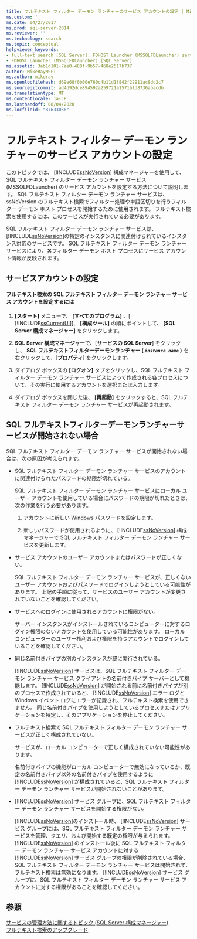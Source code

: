 ```yaml
---
title: フルテキスト フィルター デーモン ランチャーのサービス アカウントの設定 | Microsoft Docs
ms.custom: ''
ms.date: 04/27/2017
ms.prod: sql-server-2014
ms.reviewer: ''
ms.technology: search
ms.topic: conceptual
helpviewer_keywords:
- full-text search [SQL Server], FDHOST Launcher (MSSQLFDLauncher) service account
- FDHOST Launcher (MSSQLFDLauncher) [SQL Server]
ms.assetid: 3ab1d101-7ae0-488f-9b57-468e2517b737
author: MikeRayMSFT
ms.author: mikeray
ms.openlocfilehash: d69e68f0b00e760c4b11d1f842f22911ac8dd2c7
ms.sourcegitcommit: ad4d92dce894592a259721a1571b1d8736abacdb
ms.translationtype: MT
ms.contentlocale: ja-JP
ms.lasthandoff: 08/04/2020
ms.locfileid: "87633036"
---
```

# <a name="set-the-service-account-for-the-full-text-filter-daemon-launcher"></a>フルテキスト フィルター デーモン ランチャーのサービス アカウントの設定
  このトピックでは、 [!INCLUDE[ssNoVersion](../../includes/ssnoversion-md.md)] 構成マネージャーを使用して、SQL フルテキスト フィルター デーモン ランチャー サービス (MSSQLFDLauncher) のサービス アカウントを設定する方法について説明します。 SQL フルテキスト フィルター デーモン ランチャー サービスは、ssNoVersion のフルテキスト検索でフィルター処理や単語区切りを行うフィルター デーモン ホスト プロセスを開始するために使用されます。 フルテキスト検索を使用するには、このサービスが実行されている必要があります。  
  
 SQL フルテキスト フィルター デーモン ランチャー サービスは、 [!INCLUDE[ssNoVersion](../../includes/ssnoversion-md.md)]の特定のインスタンスに関連付けられているインスタンス対応のサービスです。 SQL フルテキスト フィルター デーモン ランチャー サービスにより、各フィルター デーモン ホスト プロセスにサービス アカウント情報が反映されます。  
  
  
##  <a name="setting-the-service-account"></a><a name="setting"></a>サービスアカウントの設定  
  
#### <a name="to-set-the-sql-full-text-filter-daemon-launcher-service-account-for-full-text-search"></a>フルテキスト検索の SQL フルテキスト フィルター デーモン ランチャー サービス アカウントを設定するには  
  
1.  **[スタート]** メニューで、 **[すべてのプログラム]** 、[ [!INCLUDE[ssCurrentUI](../../includes/sscurrentui-md.md)]]、 **[構成ツール]** の順にポイントして、 **[SQL Server 構成マネージャー]** をクリックします。  
  
2.  **SQL Server 構成マネージャー**で、[**サービスの SQL Server**] をクリックし、 **SQL フルテキストフィルターデーモンランチャー ( *`instance name`* )** を右クリックして、[**プロパティ**] をクリックします。  
  
3.  ダイアログ ボックスの **[ログオン]** タブをクリックし、SQL フルテキスト フィルター デーモン ランチャー サービスによって作成される各プロセスについて、その実行に使用するアカウントを選択または入力します。  
  
4.  ダイアログ ボックスを閉じた後、 **[再起動]** をクリックすると、SQL フルテキスト フィルター デーモン ランチャー サービスが再起動されます。  
  
  
##  <a name="if-the-sql-full-text-filter-daemon-launcher-service-does-not-start"></a><a name="error"></a>SQL フルテキストフィルターデーモンランチャーサービスが開始されない場合  
 SQL フルテキスト フィルター デーモン ランチャー サービスが開始されない場合は、次の原因が考えられます。  
  
-   SQL フルテキスト フィルター デーモン ランチャー サービスのアカウントに関連付けられたパスワードの期限が切れている。  
  
     SQL フルテキスト フィルター デーモン ランチャー サービスにローカル ユーザー アカウントを使用している場合にパスワードの期限が切れたときは、次の作業を行う必要があります。  
  
    1.  アカウントに新しい Windows パスワードを設定します。  
  
    2.  新しいパスワードが使用されるように、 [!INCLUDE[ssNoVersion](../../includes/ssnoversion-md.md)] 構成マネージャーで SQL フルテキスト フィルター デーモン ランチャー サービスを更新します。  
  
-   サービス アカウントのユーザー アカウントまたはパスワードが正しくない。  
  
     SQL フルテキスト フィルター デーモン ランチャー サービスが、正しくないユーザー アカウントおよびパスワードでログインしようとしている可能性があります。 上記の手順に従って、サービスのユーザー アカウントが変更されていないことを確認してください。  
  
-   サービスへのログインに使用されるアカウントに権限がない。  
  
     サーバー インスタンスがインストールされているコンピューターに対するログイン権限のないアカウントを使用している可能性があります。 ローカル コンピューターのユーザー権利および権限を持つアカウントでログインしていることを確認してください。  
  
-   同じ名前付きパイプの別のインスタンスが既に実行されている。  
  
     [!INCLUDE[ssNoVersion](../../includes/ssnoversion-md.md)] サービスは、SQL フルテキスト フィルター デーモン ランチャー サービス クライアントの名前付きパイプ サーバーとして機能します。 [!INCLUDE[ssNoVersion](../../includes/ssnoversion-md.md)] が開始される前に名前付きパイプが別のプロセスで作成されていると、 [!INCLUDE[ssNoVersion](../../includes/ssnoversion-md.md)] エラー ログと Windows イベント ログにエラーが記録され、フルテキスト検索を使用できません。  同じ名前付きパイプを使用しようとしているプロセスまたはアプリケーションを特定し、そのアプリケーションを停止してください。  
  
-   フルテキスト検索で SQL フルテキスト フィルター デーモン ランチャー サービスが正しく構成されていない。  
  
     サービスが、ローカル コンピューターで正しく構成されていない可能性があります。  
  
     名前付きパイプの機能がローカル コンピューターで無効になっているか、既定の名前付きパイプ以外の名前付きパイプを使用するように [!INCLUDE[ssNoVersion](../../includes/ssnoversion-md.md)] が構成されていると、SQL フルテキスト フィルター デーモン ランチャー サービスが開始されないことがあります。  
  
-   [!INCLUDE[ssNoVersion](../../includes/ssnoversion-md.md)] サービス グループに、SQL フルテキスト フィルター デーモン ランチャー サービスを開始する権限がない。  
  
     [!INCLUDE[ssNoVersion](../../includes/ssnoversion-md.md)]のインストール時、 [!INCLUDE[ssNoVersion](../../includes/ssnoversion-md.md)] サービス グループには、SQL フルテキスト フィルター デーモン ランチャー サービスを管理、クエリ、および開始する既定の権限が与えられます。 [!INCLUDE[ssNoVersion](../../includes/ssnoversion-md.md)] のインストール後に SQL フルテキスト フィルター デーモン ランチャー サービス アカウントに対する [!INCLUDE[ssNoVersion](../../includes/ssnoversion-md.md)] サービス グループの権限が削除されている場合、SQL フルテキスト フィルター デーモン ランチャー サービスは開始されず、フルテキスト検索は無効になります。 [!INCLUDE[ssNoVersion](../../includes/ssnoversion-md.md)] サービス グループに、SQL フルテキスト フィルター デーモン ランチャー サービス アカウントに対する権限があることを確認してください。  
  
  
## <a name="see-also"></a>参照  
 [サービスの管理方法に関するトピック &#40;SQL Server 構成マネージャー&#41;](../../database-engine/managing-services-how-to-topics-sql-server-configuration-manager.md)  
 [フルテキスト検索のアップグレード](upgrade-full-text-search.md)  
  
  
